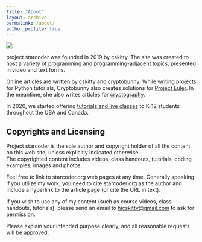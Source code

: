 ```yaml
---
title: "About"
layout: archive
permalink: /about/
author_profile: true
---
```


![](https://avatars3.githubusercontent.com/u/19498807?s=460&v=4)

project starcoder was founded in 2019 by cskitty. The site was created to host a variety of programming and programming-adjacent topics, presented in video and text forms. 

Online articles are written by cskitty and [cryptobunny](https://starcoder.org/aboutcryptobunny/). While writing projects for Python tutorials, Cryptobunny also creates solutions for [Project Euler](/tags/math/). In the meantime,  she also writes articles for [cryptography](/tags/cryptography/).


In 2020, we started offering [tutorials and live classes](/tutorials/) to K-12 students throughout the USA and Canada.  


## Copyrights and Licensing

Project starcoder is the sole author and copyright holder of all the content on this web site, unless explicitly indicated otherwise.  
The copyrighted content includes videos, class handouts, tutorials, coding examples, images and photos.

Feel free to link to starcoder.org web pages at any time.  Generally speaking if you utilize my work, you need to cite starcoder.org as the author and include a hyperlink to the article page (or cite the URL in text).  

If you wish to use any of my content (such as course videos, class handouts, tutorials), please send an email to [hicskitty@gmail.com](mailto:hicskitty@gmail.com)  to ask for permission.  

Please explain your intended purpose clearly, and all reasonable requests will be approved.
